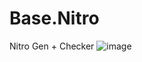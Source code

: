 # Base.Nitro
Nitro Gen + Checker
![image](https://user-images.githubusercontent.com/71231581/126446834-f6c9ba98-e69f-45f0-9738-2c41cc7628e9.png)
